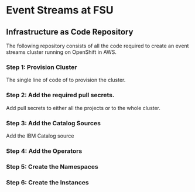 # Event Streams at FSU
## Infrastructure as Code Repository

The following repository consists of all the code required to create an event streams cluster running on OpenShift in AWS.

### Step 1: Provision Cluster
The single line of code of to provision the cluster. 

### Step 2: Add the required pull secrets. 
Add pull secrets to either all the projects or to the whole cluster. 

### Step 3: Add the Catalog Sources
Add the IBM Catalog source

### Step 4: Add the Operators


### Step 5: Create the Namespaces


### Step 6: Create the Instances



